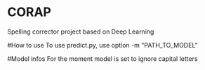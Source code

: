 # CORAP
Spelling corrector project based on Deep Learning

#How to use
To use predict.py, use option -m "PATH_TO_MODEL"


#Model infos
For the moment model is set to ignore capital letters
